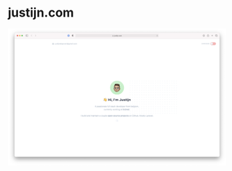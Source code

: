 # justijn.com

![Screenshot](https://raw.githubusercontent.com/justijndepover/justijn.com/master/docs/screenshot.png)
